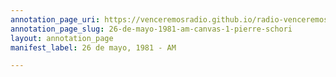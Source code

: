 ```yaml
---
annotation_page_uri: https://venceremosradio.github.io/radio-venceremos-en-espanol/annotations/26-de-mayo-1981-am-canvas-1-pierre-schori.json
annotation_page_slug: 26-de-mayo-1981-am-canvas-1-pierre-schori
layout: annotation_page
manifest_label: 26 de mayo, 1981 - AM

---
```

